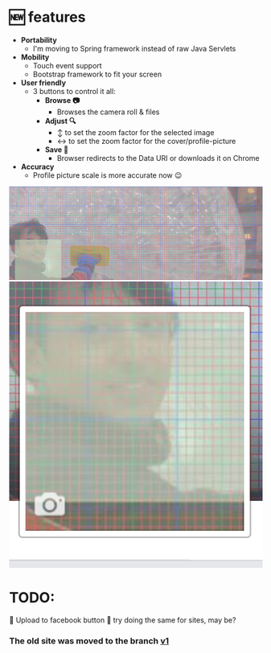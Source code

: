 # :new: features

+	**Portability**
	+	I'm moving to Spring framework instead of raw Java Servlets
+	**Mobility**
	+	Touch event support
	+	Bootstrap framework to fit your screen
+	**User friendly**
	+	3 buttons to control it all:
		+	**Browse :camera:**
			+	Browses the camera roll & files
		+ 	**Adjust :mag:**
			+	:arrow_up_down: to set the zoom factor for the selected image
			+	:left_right_arrow: to set the zoom factor for the cover/profile-picture
		+	**Save :floppy_disk:**
			+	Browser redirects to the Data URI or downloads it on Chrome
+	**Accuracy**
	+	Profile picture scale is more accurate now :wink:

![screenshot](https://github.com/yoga1290/SubCover/blob/v2.0/readme/grid.png)
![screenshot](https://github.com/yoga1290/SubCover/blob/v2.0/readme/facebook.png)


# TODO:
:pushpin: Upload to facebook button
:pushpin: try doing the same for sites, may be?


### The **old site** was moved to the branch [v1](https://github.com/yoga1290/SubCover/tree/v1)
